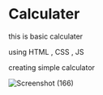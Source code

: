 # Calculater
this is basic calculater


using HTML , CSS , JS



creating simple calculator 


![Screenshot (166)](https://user-images.githubusercontent.com/115920456/219830557-92878b3b-1c9e-4068-a775-94591aced650.png)
